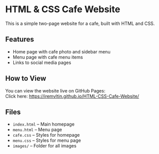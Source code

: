 # HTML & CSS Cafe Website

This is a simple two-page website for a cafe, built with HTML and CSS.  

## Features
- Home page with cafe photo and sidebar menu
- Menu page with cafe menu items
- Links to social media pages

## How to View
You can view the website live on GitHub Pages:  
Click here: https://iremvltin.github.io/HTML-CSS-Cafe-Website/

## Files
- `index.html` – Main homepage
- `menu.html` – Menu page
- `cafe.css` – Styles for homepage
- `menu.css` – Styles for menu page
- `images/` – Folder for all images

